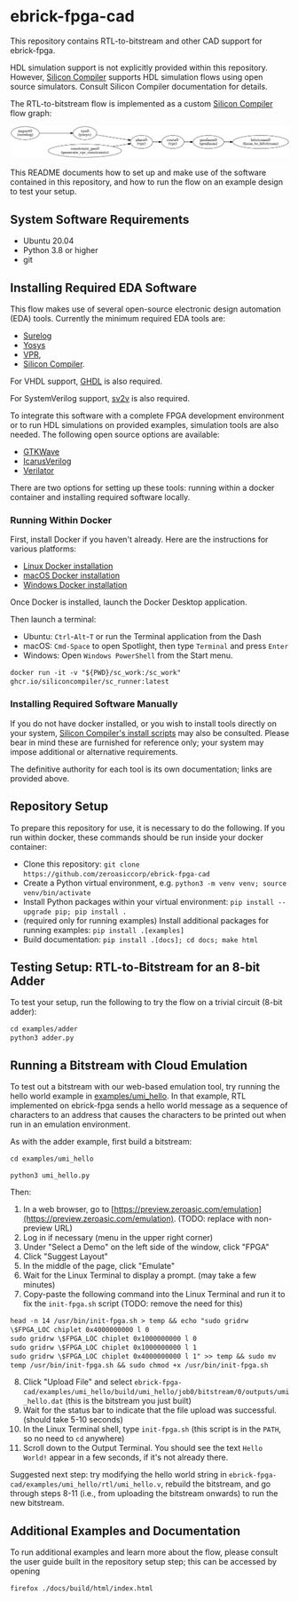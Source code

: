 # ebrick-fpga-cad
This repository contains RTL-to-bitstream and other CAD support for ebrick-fpga.

HDL simulation support is not explicitly provided within this repository.  However, [Silicon Compiler](https://siliconcompiler.com) supports HDL simulation flows using open source simulators.  Consult Silicon Compiler documentation for details.

The RTL-to-bitstream flow is implemented as a custom [Silicon Compiler](https://siliconcompiler.com) flow graph:

![image info](images/fpga_flow.png)

This README documents how to set up and make use of the software contained in this repository, and how to run the flow on an example design to test your setup.  

## System Software Requirements

* Ubuntu 20.04
* Python 3.8 or higher
* git

## Installing Required EDA Software

This flow makes use of several open-source electronic design automation (EDA) tools.  Currently the minimum required EDA tools are:

* [Surelog](https://github.com/chipsalliance/Surelog)
* [Yosys](https://yosyshq.readthedocs.io/en/latest/tools.html#yosys)
* [VPR](https://docs.verilogtorouting.org),
* [Silicon Compiler](https://docs.siliconcompiler.com).

For VHDL support, [GHDL](https://ghdl.github.io/ghdl/) is also required.

For SystemVerilog support, [sv2v](https://github.com/zachjs/sv2v?tab=readme-ov-file#sv2v-systemverilog-to-verilog) is also required.

To integrate this software with a complete FPGA development environment or to run HDL simulations on provided examples, simulation tools are also needed.  The following open source options are available:

* [GTKWave](https://gtkwave.sourceforge.net/)
* [IcarusVerilog](http://iverilog.icarus.com/)
* [Verilator](https://verilator.org/guide/latest/)

There are two options for setting up these tools:  running within a docker container and installing required software locally.

### Running Within Docker

First, install Docker if you haven't already.  Here are the instructions for various platforms:
* [Linux Docker installation](https://docs.docker.com/desktop/install/linux-install/)
* [macOS Docker installation](https://docs.docker.com/desktop/install/mac-install/)
* [Windows Docker installation](https://docs.docker.com/desktop/install/windows-install/)

Once Docker is installed, launch the Docker Desktop application.

Then launch a terminal:
* Ubuntu: `Ctrl`-`Alt`-`T` or run the Terminal application from the Dash
* macOS: `Cmd-Space` to open Spotlight, then type `Terminal` and press `Enter`
* Windows: Open `Windows PowerShell` from the Start menu.

```console
docker run -it -v "${PWD}/sc_work:/sc_work" ghcr.io/siliconcompiler/sc_runner:latest
```

### Installing Required Software Manually

If you do not have docker installed, or you wish to install tools directly on your system, [Silicon Compiler's install scripts](https://docs.siliconcompiler.com/en/stable/user_guide/installation.html#external-tools) may also be consulted.  Please bear in mind these are furnished for reference only; your system may impose additional or alternative requirements.  

The definitive authority for each tool is its own documentation; links are provided above.

## Repository Setup
To prepare this repository for use, it is necessary to do the following.  If you run within docker, these commands should be run inside your docker container:

* Clone this repository:  `git clone https://github.com/zeroasiccorp/ebrick-fpga-cad`
* Create a Python virtual environment, e.g. `python3 -m venv venv; source venv/bin/activate`
* Install Python packages within your virtual environment: `pip install --upgrade pip; pip install .`
* (required only for running examples) Install additional packages for running examples: `pip install .[examples]`
* Build documentation:  `pip install .[docs]; cd docs; make html`

## Testing Setup:  RTL-to-Bitstream for an 8-bit Adder

To test your setup, run the following to try the flow on a trivial circuit (8-bit adder):

```console
cd examples/adder
python3 adder.py
```

## Running a Bitstream with Cloud Emulation

To test out a bitstream with our web-based emulation tool, try running the hello world example in [examples/umi_hello](examples/umi_hello).  In that example, RTL implemented on ebrick-fpga sends a hello world message as a sequence of characters to an address that causes the characters to be printed out when run in an emulation environment.

As with the adder example, first build a bitstream:

```console
cd examples/umi_hello
```

```console
python3 umi_hello.py
```

Then:
1. In a web browser, go to [https://preview.zeroasic.com/emulation](https://preview.zeroasic.com/emulation).  (TODO: replace with non-preview URL)
2. Log in if necessary (menu in the upper right corner)
3. Under "Select a Demo" on the left side of the window, click "FPGA"
4. Click "Suggest Layout"
5. In the middle of the page, click "Emulate"
6. Wait for the Linux Terminal to display a prompt.  (may take a few minutes)
7. Copy-paste the following command into the Linux Terminal and run it to fix the `init-fpga.sh` script (TODO: remove the need for this)
```console
head -n 14 /usr/bin/init-fpga.sh > temp && echo "sudo gridrw \$FPGA_LOC chiplet 0x4000000000 l 0
sudo gridrw \$FPGA_LOC chiplet 0x1000000000 l 0
sudo gridrw \$FPGA_LOC chiplet 0x1000000000 l 1
sudo gridrw \$FPGA_LOC chiplet 0x4000000000 l 1" >> temp && sudo mv temp /usr/bin/init-fpga.sh && sudo chmod +x /usr/bin/init-fpga.sh
```
8. Click "Upload File" and select `ebrick-fpga-cad/examples/umi_hello/build/umi_hello/job0/bitstream/0/outputs/umi_hello.dat` (this is the bitstream you just built)
9. Wait for the status bar to indicate that the file upload was successful.  (should take 5-10 seconds)
10. In the Linux Terminal shell, type `init-fpga.sh` (this script is in the `PATH`, so no need to `cd` anywhere)
11. Scroll down to the Output Terminal.  You should see the text `Hello World!` appear in a few seconds, if it's not already there.

Suggested next step: try modifying the hello world string in `ebrick-fpga-cad/examples/umi_hello/rtl/umi_hello.v`, rebuild the bitstream, and go through steps 8-11 (i.e., from uploading the bitstream onwards) to run the new bitstream. 

## Additional Examples and Documentation

To run additional examples and learn more about the flow, please consult the user guide built in the repository setup step; this can be accessed by opening

```console
firefox ./docs/build/html/index.html
```
